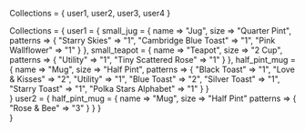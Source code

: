 Collections = { user1, user2, user3, user4 }

Collections = {
  user1 = {
    small_jug = {
      name => "Jug",
      size => "Quarter Pint",
      patterns => {
        "Starry Skies" => "1",
        "Cambridge Blue Toast" => "1",
        "Pink Wallflower" => "1"
      }
    },
    small_teapot = {
      name => "Teapot",
      size => "2 Cup",
      patterns => {
        "Utility" => "1",
        "Tiny Scattered Rose" => "1"
      }
    },
    half_pint_mug = {
      name => "Mug",
      size => "Half Pint",
      patterns => {
        "Black Toast" => "1",
        "Love & Kisses" => "2",
        "Utility" => "1",
        "Blue Toast" => "2",
        "Silver Toast" => "1",
        "Starry Toast" => "1",
        "Polka Stars Alphabet" => "1"
      }
    }  
  }
  user2 = {
    half_pint_mug = {
      name => "Mug",
      size => "Half Pint"
      patterns => {
        "Rose & Bee" => "3"
      }
    }
  }  
}
